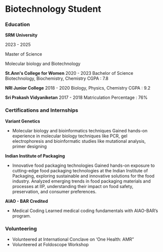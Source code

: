 # Biotechnology Student

### Education
**SRM University**

2023 - 2025

Master of Science

Molecular biology and Biotechnology


**St.Ann's College for Women**
2020 - 2023
Bachelor of Science
Biotechnology, Biochemistry, Chemistry
CGPA : 7.8


**NRI Junior College**
2018 - 2020
Biology, Physics, Chemistry
CGPA : 9.2


**Sri Prakash Vidyaniketan**
2017 - 2018
Matriculation
Percentage : 76%

### Certifications and Internships
**Variant Genetics**
- Molecular biology and bioinformatics techniques
Gained hands-on experience in molecular biology techniques like PCR, gel electrophoresis and bioinformatic studies like mutational analysis, primer designing 

**Indian Institute of Packaging**
- Innovative food packaging technologies
Gained hands-on exposure to cutting-edge food packaging technologies at the Indian Institute of Packaging, exploring sustainable and innovative solutions for the food industry. Analyzed emerging trends in food packaging materials and processes at IIP, understanding their impact on food safety, preservation, and consumer preferences. 

**AIAO - BAR Credited**
- Medical Coding
Learned medical coding fundamentals with AIAO-BAR’s program.

### Volunteering
- Volunteered at International Conclave on ‘One Health: AMR”
- Volunteered at Foldoscope Workshop

